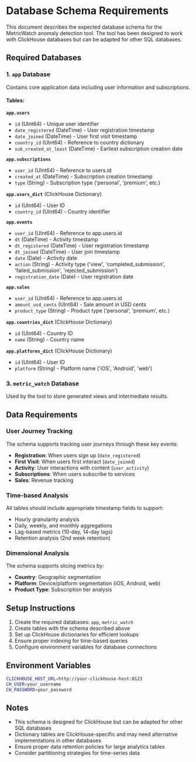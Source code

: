 # Database Schema Requirements

This document describes the expected database schema for the MetricWatch anomaly detection tool. The tool has been designed to work with ClickHouse databases but can be adapted for other SQL databases.

## Required Databases

### 1. `app` Database
Contains core application data including user information and subscriptions.

#### Tables:

**`app.users`**
- `id` (UInt64) - Unique user identifier
- `date_registered` (DateTime) - User registration timestamp
- `date_joined` (DateTime) - User first visit timestamp
- `country_id` (UInt64) - Reference to country dictionary
- `sub_created_at_least` (DateTime) - Earliest subscription creation date

**`app.subscriptions`**
- `user_id` (UInt64) - Reference to users.id
- `created_at` (DateTime) - Subscription creation timestamp
- `type` (String) - Subscription type ('personal', 'premium', etc.)

**`app.users_dict`** (ClickHouse Dictionary)
- `id` (UInt64) - User ID
- `country_id` (UInt64) - Country identifier

**`app.events`**
- `user_id` (UInt64) - Reference to app.users.id
- `dt` (DateTime) - Activity timestamp
- `dt_registered` (DateTime) - User registration timestamp
- `dt_joined` (DateTime) - User join timestamp
- `date` (Date) - Activity date
- `action` (String) - Activity type ('view', 'completed_submission', 'failed_submission', 'rejected_submission')
- `registration_date` (Date) - User registration date

**`app.sales`**
- `user_id` (UInt64) - Reference to app.users.id
- `amount_usd_cents` (UInt64) - Sale amount in USD cents
- `product_type` (String) - Product type ('personal', 'premium', etc.)

**`app.countries_dict`** (ClickHouse Dictionary)
- `id` (UInt64) - Country ID
- `name` (String) - Country name

**`app.platforms_dict`** (ClickHouse Dictionary)
- `id` (UInt64) - User ID
- `platform` (String) - Platform name ('iOS', 'Android', 'web')

### 3. `metric_watch` Database
Used by the tool to store generated views and intermediate results.

## Data Requirements

### User Journey Tracking
The schema supports tracking user journeys through these key events:
- **Registration**: When users sign up (`date_registered`)
- **First Visit**: When users first interact (`date_joined`)
- **Activity**: User interactions with content (`user_activity`)
- **Subscriptions**: When users subscribe to services
- **Sales**: Revenue tracking

### Time-based Analysis
All tables should include appropriate timestamp fields to support:
- Hourly granularity analysis
- Daily, weekly, and monthly aggregations
- Lag-based metrics (10-day, 14-day lags)
- Retention analysis (2nd week retention)

### Dimensional Analysis
The schema supports slicing metrics by:
- **Country**: Geographic segmentation
- **Platform**: Device/platform segmentation (iOS, Android, web)
- **Product Type**: Subscription tier analysis

## Setup Instructions

1. Create the required databases: `app`, `metric_watch`
2. Create tables with the schema described above
3. Set up ClickHouse dictionaries for efficient lookups
4. Ensure proper indexing for time-based queries
5. Configure environment variables for database connections

## Environment Variables

```bash
CLICKHOUSE_HOST_URL=http://your-clickhouse-host:8123
CH_USER=your_username
CH_PASSWORD=your_password
```

## Notes

- This schema is designed for ClickHouse but can be adapted for other SQL databases
- Dictionary tables are ClickHouse-specific and may need alternative implementations in other databases
- Ensure proper data retention policies for large analytics tables
- Consider partitioning strategies for time-series data
